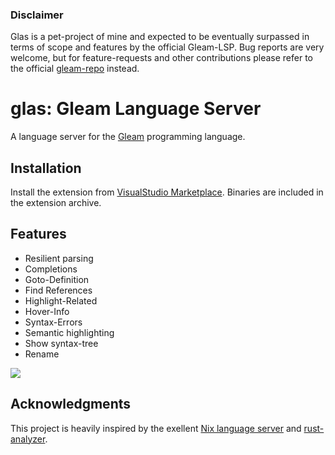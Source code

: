 ### Disclaimer
Glas is a pet-project of mine and expected to be eventually surpassed in terms of scope and features by the official Gleam-LSP. Bug reports are very welcome, but for feature-requests and other contributions please refer to the official [gleam-repo](https://github.com/gleam-lang/gleam) instead.

# glas: Gleam Language Server 

A language server for the [Gleam](https://gleam.run/) programming language.

## Installation

Install the extension from [VisualStudio Marketplace](https://marketplace.visualstudio.com/items?itemName=maurobalbi.glas-vscode). Binaries are included in the extension archive.

## Features

- Resilient parsing
- Completions
- Goto-Definition
- Find References
- Highlight-Related
- Hover-Info
- Syntax-Errors
- Semantic highlighting
- Show syntax-tree
- Rename

![](https://raw.githubusercontent.com/maurobalbi/glas/main/editor/code/images/renaming.gif)

## Acknowledgments

This project is heavily inspired by the exellent [Nix language server](https://github.com/oxalica/nil) and [rust-analyzer](https://github.com/rust-lang/rust-analyzer).

